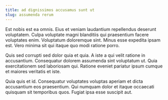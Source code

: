 ```yaml
---
title: ad dignissimos accusamus sunt ut
slug: assumenda rerum
---
```


Est nobis est ea omnis. Eius et veniam laudantium repellendus deserunt voluptatem. Culpa voluptate magni blanditiis qui praesentium facere voluptates enim. Voluptatum doloremque sint. Minus esse expedita ipsam est. Vero minima sit qui itaque quo modi ratione porro.

Quis sed corrupti sed dolor quia et quia. A iste a qui velit ratione in accusantium. Consequatur dolorem assumenda sint voluptatum ut. Quia exercitationem sed laboriosam qui. Ratione eveniet pariatur ipsum cumque et maiores veritatis et iste.

Quia quis et id. Consequatur voluptates voluptas aperiam et dicta accusantium eos praesentium. Qui numquam dolor et itaque occaecati quisquam sit temporibus quos. Fugiat ipsa esse suscipit aut.
